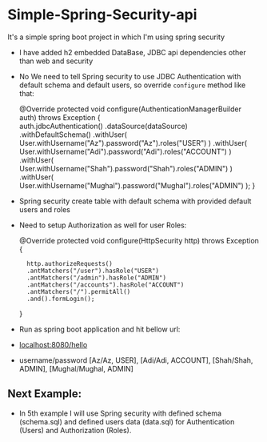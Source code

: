 # Simple-Spring-Security-api
It's a simple spring boot project in which I'm using spring security

* I have added h2 embedded DataBase, JDBC api dependencies other than web and security
* No We need to tell Spring security to use JDBC Authentication with default schema and default users, so override `configure` method like that:

	@Override
	protected void configure(AuthenticationManagerBuilder auth) throws Exception {	
		auth.jdbcAuthentication()
		.dataSource(dataSource)
		.withDefaultSchema()
		.withUser(
				User.withUsername("Az").password("Az").roles("USER")
				)
		.withUser(
				User.withUsername("Adi").password("Adi").roles("ACCOUNT")
				)
		.withUser(
				User.withUsername("Shah").password("Shah").roles("ADMIN")
				)		
		.withUser(
				User.withUsername("Mughal").password("Mughal").roles("ADMIN")
				);
	}
	
* Spring security create table with default schema with provided default users and roles
* Need to setup Authorization as well for user Roles:

	@Override
	protected void configure(HttpSecurity http) throws Exception {
	
		http.authorizeRequests()		
		.antMatchers("/user").hasRole("USER")
		.antMatchers("/admin").hasRole("ADMIN")
		.antMatchers("/accounts").hasRole("ACCOUNT")
		.antMatchers("/").permitAll()
		.and().formLogin();
	}

* Run as spring boot application and hit bellow url:
* [localhost:8080/hello](http://localhost:8080/hello)
* username/password [Az/Az, USER], [Adi/Adi, ACCOUNT], [Shah/Shah, ADMIN], [Mughal/Mughal, ADMIN]

## Next Example:
* In 5th example I will use Spring security with defined schema (schema.sql) and defined users data (data.sql) for Authentication (Users) and Authorization (Roles).